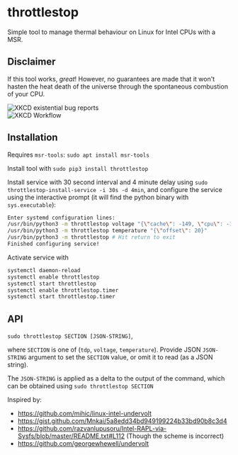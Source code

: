 # throttlestop
Simple tool to manage thermal behaviour on Linux for Intel CPUs with a MSR. 

## Disclaimer
If this tool works, _great_! However, no guarantees are made that it won't hasten the heat death of the universe through the spontaneous combustion of your CPU.

![XKCD existential bug reports](https://imgs.xkcd.com/comics/existential_bug_reports.png)  
![XKCD Workflow](https://imgs.xkcd.com/comics/workflow.png)

## Installation
Requires `msr-tools`:
`sudo apt install msr-tools`

Install tool with 
`sudo pip3 install throttlestop`

Install service with 30 second interval and 4 minute delay using 
`sudo throttlestop-install-service -i 30s -d 4min`,
and configure the service using the interactive prompt (it will find the python binary with `sys.executable`):
```bash
Enter systemd configuration lines:
/usr/bin/python3 -m throttlestop voltage "{\"cache\": -149, \"cpu\": -149}"
/usr/bin/python3 -m throttlestop temperature "{\"offset\": 20}"
/usr/bin/python3 -m throttlestop # Hit return to exit
Finished configuring service!
```

Activate service with
```bash
systemctl daemon-reload
systemctl enable throttlestop
systemctl start throttlestop
systemctl enable throttlestop.timer
systemctl start throttlestop.timer
```

## API
`sudo throttlestop SECTION [JSON-STRING]`,

where `SECTION` is one of (`tdp`, `voltage`, `temperature`). Provide JSON `JSON-STRING` argument to set the `SECTION` value, or omit it to read (as a JSON string).

The `JSON-STRING` is applied as a delta to the output of the command, which can be obtained using
`sudo throttlestop SECTION`

Inspired by:
* https://github.com/mihic/linux-intel-undervolt
* https://gist.github.com/Mnkai/5a8edd34bd949199224b33bd90b8c3d4
* https://github.com/razvanlupusoru/Intel-RAPL-via-Sysfs/blob/master/README.txt#L112 (Though the scheme is incorrect)
* https://github.com/georgewhewell/undervolt
